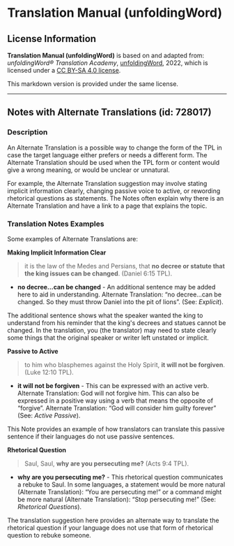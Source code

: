 # Translation Manual (unfoldingWord)

## License Information

**Translation Manual (unfoldingWord)** is based on and adapted from: _unfoldingWord® Translation Academy_, [unfoldingWord](https://unfoldingword.org/utw), 2022, which is licensed under a [CC BY-SA 4.0 license](https://creativecommons.org/licenses/by-sa/4.0/legalcode.en).

This markdown version is provided under the same license.



--------------------------------

## Notes with Alternate Translations (id: 728017)

### Description

An Alternate Translation is a possible way to change the form of the TPL in case the target language either prefers or needs a different form. The Alternate Translation should be used when the TPL form or content would give a wrong meaning, or would be unclear or unnatural.

For example, the Alternate Translation suggestion may involve stating implicit information clearly, changing passive voice to active, or rewording rhetorical questions as statements. The Notes often explain why there is an Alternate Translation and have a link to a page that explains the topic.

### Translation Notes Examples

Some examples of Alternate Translations are:

**Making Implicit Information Clear**

> it is the law of the Medes and Persians, that **no decree or statute that the king issues can be changed**. (Daniel 6:15 TPL).

* **no decree…can be changed** \- An additional sentence may be added here to aid in understanding. Alternate Translation: “no decree…can be changed. So they must throw Daniel into the pit of lions”. (See: *Explicit*).

The additional sentence shows what the speaker wanted the king to understand from his reminder that the king's decrees and statues cannot be changed. In the translation, you (the translator) may need to state clearly some things that the original speaker or writer left unstated or implicit.

**Passive to Active**

> to him who blasphemes against the Holy Spirit, **it will not be forgiven**. (Luke 12:10 TPL).

* **it will not be forgiven** \- This can be expressed with an active verb. Alternate Translation: God will not forgive him. This can also be expressed in a positive way using a verb that means the opposite of “forgive”. Alternate Translation: “God will consider him guilty forever” (See: *Active Passive*).

This Note provides an example of how translators can translate this passive sentence if their languages do not use passive sentences.

**Rhetorical Question**

> Saul, Saul, **why are you persecuting me?** (Acts 9:4 TPL).

* **why are you persecuting me?** \- This rhetorical question communicates a rebuke to Saul. In some languages, a statement would be more natural (Alternate Translation): “You are persecuting me!” or a command might be more natural (Alternate Translation): “Stop persecuting me!” (See: *Rhetorical Questions*).

The translation suggestion here provides an alternate way to translate the rhetorical question if your language does not use that form of rhetorical question to rebuke someone.


